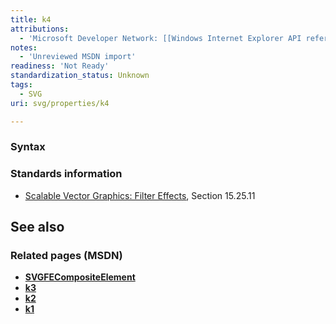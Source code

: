 ```yaml
---
title: k4
attributions:
  - 'Microsoft Developer Network: [[Windows Internet Explorer API reference](http://msdn.microsoft.com/en-us/library/ie/hh828809%28v=vs.85%29.aspx) Article]'
notes:
  - 'Unreviewed MSDN import'
readiness: 'Not Ready'
standardization_status: Unknown
tags:
  - SVG
uri: svg/properties/k4

---
```

### Syntax

### Standards information

-   [Scalable Vector Graphics: Filter Effects](http://go.microsoft.com/fwlink/p/?linkid=226062), Section 15.25.11

## See also

### Related pages (MSDN)

-   [**SVGFECompositeElement**](/svg/elements/feComposite)
-   [**k3**](/svg/properties/k3)
-   [**k2**](/svg/properties/k2)
-   [**k1**](/svg/properties/k1)
